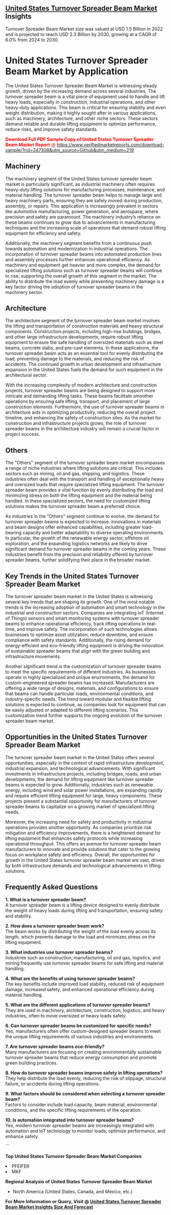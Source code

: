 <h2><a href="https://www.verifiedmarketreports.com/download-sample/?rid=247308&amp;utm_source=Github&amp;utm_medium=219" target="_blank">United States Turnover Spreader Beam Market</a> Insights</h2><p>Turnover Spreader Beam Market size was valued at USD 1.5 Billion in 2022 and is projected to reach USD 2.3 Billion by 2030, growing at a CAGR of 6.0% from 2024 to 2030.</p><p> <h1>United States Turnover Spreader Beam Market by Application</h1> <p>The United States Turnover Spreader Beam Market is witnessing steady growth, driven by the increasing demand across several industries. The turnover spreader beam is a vital piece of equipment used to handle and lift heavy loads, especially in construction, industrial operations, and other heavy-duty applications. This beam is critical for ensuring stability and even weight distribution, making it highly sought after in various applications, such as machinery, architecture, and other niche sectors. These sectors demand reliable and durable lifting equipment to optimize performance, reduce risks, and improve safety standards. <p><span class=""><span style="color: #ff0000;"><strong>Download Full PDF Sample Copy of United States Turnover Spreader Beam Market Report</strong> @ </span><a href="https://www.verifiedmarketreports.com/download-sample/?rid=247308&amp;utm_source=Github&amp;utm_medium=219" target="_blank">https://www.verifiedmarketreports.com/download-sample/?rid=247308&amp;utm_source=Github&amp;utm_medium=219</a></span></p></p> <h2>Machinery</h2> <p>The machinery segment of the United States turnover spreader beam market is particularly significant, as industrial machinery often requires heavy-duty lifting solutions for manufacturing processes, maintenance, and material handling. The turnover spreader beam helps to manage large and heavy machinery parts, ensuring they are safely moved during production, assembly, or repairs. This application is increasingly prevalent in sectors like automotive manufacturing, power generation, and aerospace, where precision and safety are paramount. The machinery industry’s reliance on these beams continues to grow due to advancements in manufacturing techniques and the increasing scale of operations that demand robust lifting equipment for efficiency and safety. <p>Additionally, the machinery segment benefits from a continuous push towards automation and modernization in industrial operations. The incorporation of turnover spreader beams into automated production lines and assembly processes further enhances operational efficiency. As machinery and equipment get heavier and more complex, the demand for specialized lifting solutions such as turnover spreader beams will continue to rise, supporting the overall growth of this segment in the market. The ability to distribute the load evenly while preventing machinery damage is a key factor driving the adoption of turnover spreader beams in the machinery sector.</p> <h2>Architecture</h2> <p>The architecture segment of the turnover spreader beam market involves the lifting and transportation of construction materials and heavy structural components. Construction projects, including high-rise buildings, bridges, and other large infrastructure developments, require robust lifting equipment to ensure the safe handling of oversized materials such as steel beams, concrete slabs, and pre-cast elements. In these applications, the turnover spreader beam acts as an essential tool for evenly distributing the load, preventing damage to the materials, and reducing the risk of accidents. The continued growth in urban development and infrastructure expansion in the United States fuels the demand for such equipment in the architectural sector. <p>With the increasing complexity of modern architecture and construction projects, turnover spreader beams are being designed to support more intricate and demanding lifting tasks. These beams facilitate smoother operations by ensuring safe lifting, transport, and placement of large construction elements. Furthermore, the use of turnover spreader beams in architecture aids in optimizing productivity, reducing the overall project timeline, and enhancing the safety of construction sites. As the market for construction and infrastructure projects grows, the role of turnover spreader beams in the architecture industry will remain a crucial factor in project success.</p> <h2>Others</h2> <p>The "Others" segment of the turnover spreader beam market encompasses a range of niche industries where lifting solutions are critical. This includes sectors such as mining, oil and gas, shipping, and logistics. These industries often deal with the transport and handling of exceptionally heavy and oversized loads that require specialized lifting equipment. The turnover spreader beam provides a vital function by evenly distributing the load and minimizing stress on both the lifting equipment and the material being handled. In these specialized sectors, the need for customized lifting solutions makes the turnover spreader beam a preferred choice. <p>As industries in the "Others" segment continue to evolve, the demand for turnover spreader beams is expected to increase. Innovations in materials and beam designs offer enhanced capabilities, including greater load-bearing capacity and better adaptability to diverse operating environments. In particular, the growth of the renewable energy sector, offshore oil exploration, and the expanding logistics networks are likely to drive significant demand for turnover spreader beams in the coming years. These industries benefit from the precision and reliability offered by turnover spreader beams, further solidifying their place in the broader market.</p> <h2>Key Trends in the United States Turnover Spreader Beam Market</h2> <p>The turnover spreader beam market in the United States is witnessing several key trends that are shaping its growth. One of the most notable trends is the increasing adoption of automation and smart technology in the industrial and construction sectors. Companies are integrating IoT (Internet of Things) sensors and smart monitoring systems with turnover spreader beams to enhance operational efficiency, track lifting operations in real-time, and improve safety. The incorporation of such technologies allows businesses to optimize asset utilization, reduce downtime, and ensure compliance with safety standards. Additionally, the rising demand for energy-efficient and eco-friendly lifting equipment is driving the innovation of sustainable spreader beams that align with the green building and infrastructure movements. <p>Another significant trend is the customization of turnover spreader beams to meet the specific requirements of different industries. As businesses operate in highly specialized and unique environments, the demand for custom-engineered spreader beams has increased. Manufacturers are offering a wide range of designs, materials, and configurations to ensure that beams can handle particular loads, environmental conditions, and industry-specific needs. The trend toward modular and flexible lifting solutions is expected to continue, as companies look for equipment that can be easily adjusted or adapted to different lifting scenarios. This customization trend further supports the ongoing evolution of the turnover spreader beam market.</p> <h2>Opportunities in the United States Turnover Spreader Beam Market</h2> <p>The turnover spreader beam market in the United States offers several opportunities, especially in the context of rapid infrastructure development, industrial expansion, and technological advancements. With significant investments in infrastructure projects, including bridges, roads, and urban developments, the demand for lifting equipment like turnover spreader beams is expected to grow. Additionally, industries such as renewable energy, including wind and solar power installations, are expanding rapidly and require efficient lifting equipment for large, heavy components. These projects present a substantial opportunity for manufacturers of turnover spreader beams to capitalize on a growing market of specialized lifting needs. <p>Moreover, the increasing need for safety and productivity in industrial operations provides another opportunity. As companies prioritize risk mitigation and efficiency improvements, there is a heightened demand for lifting equipment that enhances safety protocols while increasing operational throughput. This offers an avenue for turnover spreader beam manufacturers to innovate and provide solutions that cater to the growing focus on workplace safety and efficiency. Overall, the opportunities for growth in the United States turnover spreader beam market are vast, driven by both infrastructure demands and technological advancements in lifting solutions.</p> <h2>Frequently Asked Questions</h2> <p><b>1. What is a turnover spreader beam?</b><br> A turnover spreader beam is a lifting device designed to evenly distribute the weight of heavy loads during lifting and transportation, ensuring safety and stability.</p> <p><b>2. How does a turnover spreader beam work?</b><br> The beam works by distributing the weight of the load evenly across its length, which prevents damage to the load and minimizes stress on the lifting equipment.</p> <p><b>3. What industries use turnover spreader beams?</b><br> Industries such as construction, manufacturing, oil and gas, logistics, and mining frequently use turnover spreader beams for safe lifting and material handling.</p> <p><b>4. What are the benefits of using turnover spreader beams?</b><br> The key benefits include improved load stability, reduced risk of equipment damage, increased safety, and enhanced operational efficiency during material handling.</p> <p><b>5. What are the different applications of turnover spreader beams?</b><br> They are used in machinery, architecture, construction, logistics, and heavy industries, often to move oversized or heavy loads safely.</p> <p><b>6. Can turnover spreader beams be customized for specific needs?</b><br> Yes, manufacturers often offer custom-designed spreader beams to meet the unique lifting requirements of various industries and environments.</p> <p><b>7. Are turnover spreader beams eco-friendly?</b><br> Many manufacturers are focusing on creating environmentally sustainable turnover spreader beams that reduce energy consumption and promote green building practices.</p> <p><b>8. How do turnover spreader beams improve safety in lifting operations?</b><br> They help distribute the load evenly, reducing the risk of slippage, structural failure, or accidents during lifting operations.</p> <p><b>9. What factors should be considered when selecting a turnover spreader beam?</b><br> Factors to consider include load capacity, beam material, environmental conditions, and the specific lifting requirements of the operation.</p> <p><b>10. Is automation integrated into turnover spreader beams?</b><br> Yes, modern turnover spreader beams are increasingly integrated with automation and IoT technology to monitor loads, optimize performance, and enhance safety.</p> ```</p><p><strong>Top United States Turnover Spreader Beam Market Companies</strong></p><div data-test-id=""><p><li>PFEIFER</li><li> MKF</li></p><div><strong>Regional Analysis of&nbsp;United States Turnover Spreader Beam Market</strong></div><ul><li dir="ltr"><p dir="ltr">North America&nbsp;(United States, Canada, and Mexico, etc.)</p></li></ul><p><strong>For More Information or Query, Visit @&nbsp;</strong><strong><a href="https://www.verifiedmarketreports.com/product/turnover-spreader-beam-market/?utm_source=Github&amp;utm_medium=219" target="_blank">United States Turnover Spreader Beam Market Insights Size And Forecast</a></strong></p></div>
